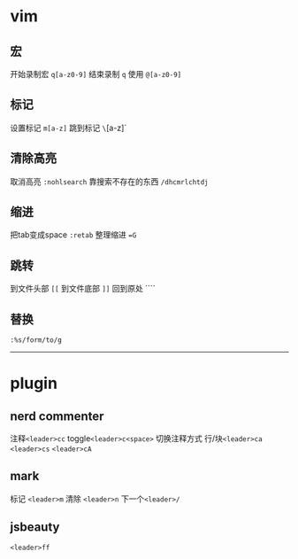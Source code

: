 # vim

## 宏
开始录制宏 `q[a-z0-9]`
结束录制 `q`
使用 `@[a-z0-9]`

## 标记
设置标记 `m[a-z]`
跳到标记 `\`[a-z]`

## 清除高亮
取消高亮 `:nohlsearch`
靠搜索不存在的东西 `/dhcmrlchtdj`

## 缩进
把tab变成space `:retab`
整理缩进 `=G`

## 跳转
到文件头部 `[[`
到文件底部 `]]`
回到原处 ````

## 替换
`:%s/form/to/g`

------

# plugin

## nerd commenter
注释`<leader>cc`
toggle`<leader>c<space>`
切换注释方式 行/块`<leader>ca`
`<leader>cs`
`<leader>cA`

## mark
标记 `<leader>m`
清除 `<leader>n`
下一个`<leader>/`

## jsbeauty
`<leader>ff`

